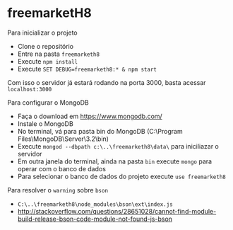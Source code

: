 # freemarketH8

Para inicializar o projeto
- Clone o repositório
- Entre na pasta `freemarketh8`  
- Execute `npm install`
- Execute `SET DEBUG=freemarketh8:* & npm start`

Com isso o servidor já estará rodando na porta 3000, basta acessar `localhost:3000`

Para configurar o MongoDB
- Faça o download em https://www.mongodb.com/
- Instale o MongoDB
- No terminal, vá para pasta bin do MongoDB (C:\Program Files\MongoDB\Server\3.2\bin)
- Execute `mongod --dbpath c:\..\freemarketh8\data\` para iniciliazar o servidor
- Em outra janela do terminal, ainda na pasta `bin` execute `mongo` para operar com o banco de dados
- Para selecionar o banco de dados do projeto execute `use freemarketh8`

Para resolver o `warning` sobre `bson`
- `C:\..\freemarketh8\node_modules\bson\ext\index.js`
- http://stackoverflow.com/questions/28651028/cannot-find-module-build-release-bson-code-module-not-found-js-bson
